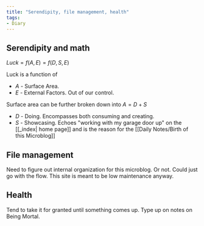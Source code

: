 ```yaml
---
title: "Serendipity, file management, health"
tags:
- Diary
---
```

## Serendipity and math
$Luck = f(A, E) = f(D, S, E)$

Luck is a function of 
- $A$ - Surface Area.
- $E$ - External Factors. Out of our control.

Surface area can be further broken down into  $A = D + S$
- $D$ - Doing. Encompasses both consuming and creating.
- $S$ - Showcasing. Echoes "working with my garage door up" on the [[_index| home page]] and is the reason for the [[Daily Notes/Birth of this Microblog]]

## File management
Need to figure out internal organization for this microblog. Or not. Could just go with the flow. This site is meant to be low maintenance anyway.

## Health 
Tend to take it for granted until something comes up. 
Type up on notes on Being Mortal.
